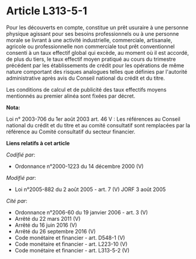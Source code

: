 # Article L313-5-1

Pour les découverts en compte, constitue un prêt usuraire à une personne physique agissant pour ses besoins professionnels ou
à une personne morale se livrant à une activité industrielle, commerciale, artisanale, agricole ou professionnelle non
commerciale tout prêt conventionnel consenti à un taux effectif global qui excède, au moment où il est accordé, de plus du
tiers, le taux effectif moyen pratiqué au cours du trimestre précédent par les établissements de crédit pour les opérations
de même nature comportant des risques analogues telles que définies par l'autorité administrative après avis du Conseil
national du crédit et du titre.

Les conditions de calcul et de publicité des taux effectifs moyens mentionnés au premier alinéa sont fixées par décret.

**Nota:**

Loi n° 2003-706 du 1er août 2003 art. 46 V : Les références au Conseil national du crédit et du titre et au comité
consultatif sont remplacées par la référence au Comité consultatif du secteur financier.

**Liens relatifs à cet article**

_Codifié par_:

  - Ordonnance n°2000-1223 du 14 décembre 2000 (V)

_Modifié par_:

  - Loi n°2005-882 du 2 août 2005 - art. 7 (V) JORF 3 août 2005

_Cité par_:

  - Ordonnance n°2006-60 du 19 janvier 2006 - art. 3 (V)
  - Arrêté du 22 mars 2011 (V)
  - Arrêté du 16 juin 2016 (V)
  - Arrêté du 26 septembre 2016 (V)
  - Code monétaire et financier - art. D548-1 (V)
  - Code monétaire et financier - art. L223-10 (V)
  - Code monétaire et financier - art. L313-5-2 (V)
